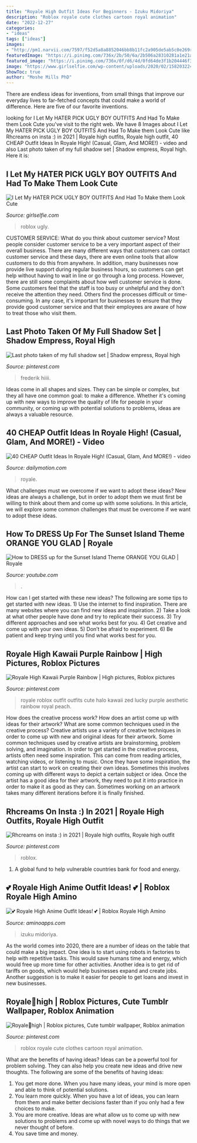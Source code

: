 ```yaml
---
title: "Royale High Outfit Ideas For Beginners - Izuku Midoriya"
description: "Roblox royale cute clothes cartoon royal animation"
date: "2022-12-27"
categories:
- "ideas"
tags: ["ideas"]
images:
- "http://pm1.narvii.com/7597/f52d5a8a8852046bb8b11fc2a905de5ab5c0e269r1-934-1007v2_uhq.jpg"
featuredImage: "https://i.pinimg.com/736x/2b/50/6a/2b506a28310281a1e21a8a687ce595e4.jpg"
featured_image: "https://i.pinimg.com/736x/0f/d6/4d/0fd64de3f1b204446f3038e6cf30dd96.jpg"
image: "https://www.girlselfie.com/wp-content/uploads/2020/02/1582032243_maxresdefault.jpg"
ShowToc: true
author: "Moshe Mills PhD"
---
```



There are endless ideas for inventions, from small things that improve our everyday lives to far-fetched concepts that could make a world of difference. Here are five of our favorite inventions.

	

		
looking for I Let My HATER PICK UGLY BOY OUTFITS And Had To Make them Look Cute you've visit to the right web. We have 8 Images about I Let My HATER PICK UGLY BOY OUTFITS And Had To Make them Look Cute like Rhcreams on insta :) in 2021 | Royale high outfits, Royale high outfit, 40 CHEAP Outfit Ideas In Royale High! (Casual, Glam, And MORE!) - video and also Last photo taken of my full shadow set | Shadow empress, Royal high. Here it is:
		
    
## I Let My HATER PICK UGLY BOY OUTFITS And Had To Make Them Look Cute

<img loading=lazy src="https://www.girlselfie.com/wp-content/uploads/2020/02/1582032243_maxresdefault.jpg" onerror="this.onerror=null;this.src='https://tse1.mm.bing.net/th?id=OIP.L6pxDZcgsbZ_plzaFbwCpQHaEK&amp;pid=15.1';" alt="I Let My HATER PICK UGLY BOY OUTFITS And Had To Make them Look Cute">

_Source: girlselfie.com_

>roblox ugly. 

	

CUSTOMER SERVICE: What do you think about customer service?
Most people consider customer service to be a very important aspect of their overall business. There are many different ways that customers can contact customer service and these days, there are even online tools that allow customers to do this from anywhere. In addition, many businesses now provide live support during regular business hours, so customers can get help without having to wait in line or go through a long process.
However, there are still some complaints about how well customer service is done. Some customers feel that the staff is too busy or unhelpful and they don't receive the attention they need. Others find the processes difficult or time-consuming. In any case, it's important for businesses to ensure that they provide good customer service and that their employees are aware of how to treat those who visit them.

    
## Last Photo Taken Of My Full Shadow Set | Shadow Empress, Royal High

<img loading=lazy src="https://i.pinimg.com/736x/9d/58/a7/9d58a7b56d8266b16851daa2210a94ec.jpg" onerror="this.onerror=null;this.src='https://tse2.mm.bing.net/th?id=OIP.HWSRy0DJeOnGgmNiirb3ogHaIg&amp;pid=15.1';" alt="Last photo taken of my full shadow set | Shadow empress, Royal high">

_Source: pinterest.com_

>frederik hiiii. 

	

Ideas come in all shapes and sizes. They can be simple or complex, but they all have one common goal: to make a difference. Whether it's coming up with new ways to improve the quality of life for people in your community, or coming up with potential solutions to problems, ideas are always a valuable resource.

    
## 40 CHEAP Outfit Ideas In Royale High! (Casual, Glam, And MORE!) - Video

<img loading=lazy src="https://s2.dmcdn.net/v/SNhFH1VtGzfkzOE6b/x720" onerror="this.onerror=null;this.src='https://tse4.mm.bing.net/th?id=OIP.2isQIt1z8TFpZJojXAgTigHaEK&amp;pid=15.1';" alt="40 CHEAP Outfit Ideas In Royale High! (Casual, Glam, And MORE!) - video">

_Source: dailymotion.com_

>royale. 

	

What challenges must we overcome if we want to adopt these ideas?
New ideas are always a challenge, but in order to adopt them we must first be willing to think about them and come up with some solutions. In this article, we will explore some common challenges that must be overcome if we want to adopt these ideas.

    
## How To DRESS Up For The Sunset Island Theme ORANGE YOU GLAD | Royale

<img loading=lazy src="https://i.ytimg.com/vi/J5H3A02ac1Y/maxresdefault.jpg" onerror="this.onerror=null;this.src='https://tse3.mm.bing.net/th?id=OIP.vyx0vUUS6uskRqgDIDQ_-gHaEK&amp;pid=15.1';" alt="How to DRESS up for the Sunset Island Theme ORANGE YOU GLAD | Royale">

_Source: youtube.com_

>. 

	

How can I get started with these new ideas?
The following are some tips to get started with new ideas. 1) Use the internet to find inspiration. There are many websites where you can find new ideas and inspiration. 2) Take a look at what other people have done and try to replicate their success. 3) Try different approaches and see what works best for you. 4) Get creative and come up with your own ideas. 5) Don’t be afraid to experiment. 6) Be patient and keep trying until you find what works best for you.

    
## Royale High Kawaii Purple Rainbow | High Pictures, Roblox Pictures

<img loading=lazy src="https://i.pinimg.com/736x/36/f6/24/36f624a21f413eaf1b061d14566ab63c.jpg" onerror="this.onerror=null;this.src='https://tse2.mm.bing.net/th?id=OIP.rFoW492Yw7KHNjVtJXF1LQHaG1&amp;pid=15.1';" alt="Royale High Kawaii Purple Rainbow | High pictures, Roblox pictures">

_Source: pinterest.com_

>royale roblox outfit outfits cute halo kawaii zed lucky purple aesthetic rainbow royal peach. 

	

How does the creative process work? How does an artist come up with ideas for their artwork? What are some common techniques used in the creative process?
Creative artists use a variety of creative techniques in order to come up with new and original ideas for their artwork. Some common techniques used by creative artists are brainstorming, problem solving, and imagination. In order to get started in the creative process, artists often need some inspiration. This can come from reading articles, watching videos, or listening to music. Once they have some inspiration, the artist can start to work on creating their own ideas. Sometimes this involves coming up with different ways to depict a certain subject or idea. Once the artist has a good idea for their artwork, they need to put it into practice in order to make it as good as they can. Sometimes working on an artwork takes many different iterations before it is finally finished.

    
## Rhcreams On Insta :) In 2021 | Royale High Outfits, Royale High Outfit

<img loading=lazy src="https://i.pinimg.com/736x/2b/50/6a/2b506a28310281a1e21a8a687ce595e4.jpg" onerror="this.onerror=null;this.src='https://tse2.mm.bing.net/th?id=OIP.lVcJ1pl2XilkvQV_8iKCZQHaID&amp;pid=15.1';" alt="Rhcreams on insta :) in 2021 | Royale high outfits, Royale high outfit">

_Source: pinterest.com_

>roblox. 

	

1. A global fund to help vulnerable countries bank for food and energy.

    
## 💕 Royale High Anime Outfit Ideas! 💕 | Roblox Royale High Amino

<img loading=lazy src="http://pm1.narvii.com/7597/f52d5a8a8852046bb8b11fc2a905de5ab5c0e269r1-934-1007v2_uhq.jpg" onerror="this.onerror=null;this.src='https://tse1.mm.bing.net/th?id=OIP.CJq-XJu9_7nwUKNmbZvtZwHaH_&amp;pid=15.1';" alt="💕 Royale High Anime Outfit Ideas! 💕 | Roblox Royale High Amino">

_Source: aminoapps.com_

>izuku midoriya. 

	

As the world comes into 2020, there are a number of ideas on the table that could make a big impact. One idea is to start using robots in factories to help with repetitive tasks. This would save humans time and energy, which would free up more time for other activities. Another idea is to get rid of tariffs on goods, which would help businesses expand and create jobs. Another suggestion is to make it easier for people to get loans and invest in new businesses.

    
## Royale🤍high | Roblox Pictures, Cute Tumblr Wallpaper, Roblox Animation

<img loading=lazy src="https://i.pinimg.com/736x/0f/d6/4d/0fd64de3f1b204446f3038e6cf30dd96.jpg" onerror="this.onerror=null;this.src='https://tse2.mm.bing.net/th?id=OIP.7x7-y-9ZzbWfB8jrnmi_9wHaHO&amp;pid=15.1';" alt="Royale🤍high | Roblox pictures, Cute tumblr wallpaper, Roblox animation">

_Source: pinterest.com_

>roblox royale cute clothes cartoon royal animation. 

	

What are the benefits of having ideas?
Ideas can be a powerful tool for problem solving. They can also help you create new ideas and drive new thoughts. The following are some of the benefits of having ideas: 
1. You get more done. When you have many ideas, your mind is more open and able to think of potential solutions. 
2. You learn more quickly. When you have a lot of ideas, you can learn from them and make better decisions faster than if you only had a few choices to make. 
3. You are more creative. Ideas are what allow us to come up with new solutions to problems and come up with novel ways to do things that we never thought of before. 
4. You save time and money.

